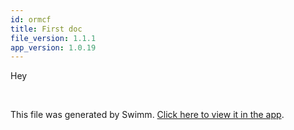```yaml
---
id: ormcf
title: First doc
file_version: 1.1.1
app_version: 1.0.19
---
```


Hey

<br/>

This file was generated by Swimm. [Click here to view it in the app](https://app.swimm.io/repos/Z2l0aHViJTNBJTNBY29yYWxqcyUzQSUzQW5pc2hhbnRreWFs/docs/ormcf).
